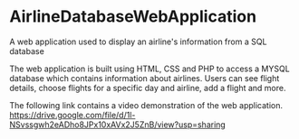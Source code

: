 # AirlineDatabaseWebApplication
A web application used to display an airline's information from a SQL database

The web application is built using HTML, CSS and PHP to access a MYSQL database which contains information about airlines. Users can see flight details, choose flights for a specific day and airline, add a flight and more.

The following link contains a video demonstration of the web application.
https://drive.google.com/file/d/1l-NSvssgwh2eADho8JPx10xAVx2J5ZnB/view?usp=sharing
 
